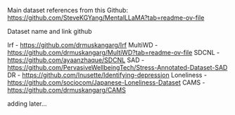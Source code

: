 Main dataset references from this Github: https://github.com/SteveKGYang/MentalLLaMA?tab=readme-ov-file

Dataset name and link github

Irf - https://github.com/drmuskangarg/Irf
MultiWD - https://github.com/drmuskangarg/MultiWD?tab=readme-ov-file
SDCNL - https://github.com/ayaanzhaque/SDCNL
SAD - https://github.com/PervasiveWellbeingTech/Stress-Annotated-Dataset-SAD
DR - https://github.com/Inusette/Identifying-depression
Loneliness - https://github.com/sociocom/Japanese-Loneliness-Dataset
CAMS - https://github.com/drmuskangarg/CAMS

adding later...